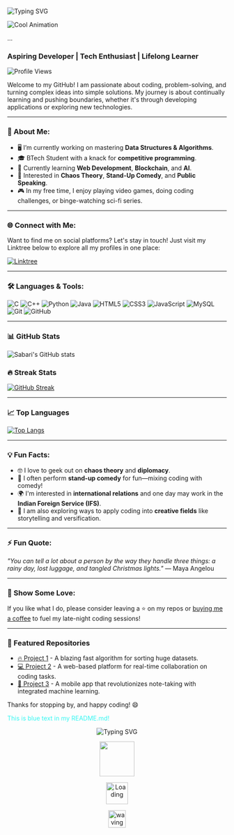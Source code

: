 # <p align="center">
  <img src="https://readme-typing-svg.herokuapp.com?font=Fira+Code&weight=500&size=22&pause=1000&color=36F7F2&center=true&width=435&lines=Hello+there!+👋;Iam+Sabari+Vijayan;Welcome+to+my+profile!;Check+out+my+projects+below!" alt="Typing SVG" />
</p>

![Cool Animation](https://media1.giphy.com/media/v1.Y2lkPTc5MGI3NjExaTRibHltc3V4cWN3M3NjaGk2enp1OGlieTYwbXhleTZyc2EwdXR0eiZlcD12MV9pbnRlcm5hbF9naWZfYnlfaWQmY3Q9Zw/tL5HmgfZi0Qow/giphy.webp)


...

### Aspiring Developer | Tech Enthusiast | Lifelong Learner

![Profile Views](https://komarev.com/ghpvc/?username=sabarivijayan&color=blueviolet)

Welcome to my GitHub! I am passionate about coding, problem-solving, and turning complex ideas into simple solutions. My journey is about continually learning and pushing boundaries, whether it's through developing applications or exploring new technologies.

---

### 🚀 About Me:
- 🖥️ I’m currently working on mastering **Data Structures & Algorithms**.
- 🎓 BTech Student with a knack for **competitive programming**.
- 🌱 Currently learning **Web Development**, **Blockchain**, and **AI**.
- 🧠 Interested in **Chaos Theory**, **Stand-Up Comedy**, and **Public Speaking**.
- 🎮 In my free time, I enjoy playing video games, doing coding challenges, or binge-watching sci-fi series.

---

### 🌐 Connect with Me:

Want to find me on social platforms? Let's stay in touch! Just visit my Linktree below to explore all my profiles in one place:

[![Linktree](https://img.shields.io/badge/My%20Linktree-Click%20Here-green?style=for-the-badge&logo=linktree)](https://linktr.ee/sabarivijayan)

---

### 🛠️ Languages & Tools:

![C](https://img.shields.io/badge/C-00599C?style=for-the-badge&logo=c&logoColor=white)
![C++](https://img.shields.io/badge/C++-00599C?style=for-the-badge&logo=c%2B%2B&logoColor=white)
![Python](https://img.shields.io/badge/Python-3776AB?style=for-the-badge&logo=python&logoColor=white)
![Java](https://img.shields.io/badge/Java-007396?style=for-the-badge&logo=java&logoColor=white)
![HTML5](https://img.shields.io/badge/HTML5-E34F26?style=for-the-badge&logo=html5&logoColor=white)
![CSS3](https://img.shields.io/badge/CSS3-1572B6?style=for-the-badge&logo=css3&logoColor=white)
![JavaScript](https://img.shields.io/badge/JavaScript-F7DF1E?style=for-the-badge&logo=javascript&logoColor=black)
![MySQL](https://img.shields.io/badge/MySQL-4479A1?style=for-the-badge&logo=mysql&logoColor=white)
![Git](https://img.shields.io/badge/Git-F05032?style=for-the-badge&logo=git&logoColor=white)
![GitHub](https://img.shields.io/badge/GitHub-181717?style=for-the-badge&logo=github&logoColor=white)

---

### 📊 GitHub Stats

![Sabari's GitHub stats](https://github-readme-stats.vercel.app/api?username=sabarivijayan&show_icons=true&theme=radical)

### 🔥 Streak Stats
[![GitHub Streak](https://github-readme-streak-stats.herokuapp.com/?user=sabarivijayan&theme=radical)](https://git.io/streak-stats)

---

### 📈 Top Languages

[![Top Langs](https://github-readme-stats.vercel.app/api/top-langs/?username=sabarivijayan&layout=compact&theme=radical)](https://github.com/anuraghazra/github-readme-stats)

---

### 💡 Fun Facts:

- 🤓 I love to geek out on **chaos theory** and **diplomacy**.
- 🎤 I often perform **stand-up comedy** for fun—mixing coding with comedy!
- 🌍 I'm interested in **international relations** and one day may work in the **Indian Foreign Service (IFS)**.
- 🎨 I am also exploring ways to apply coding into **creative fields** like storytelling and versification.

---

### ⚡ Fun Quote:

_"You can tell a lot about a person by the way they handle three things: a rainy day, lost luggage, and tangled Christmas lights."_ — Maya Angelou

---

### 🌟 Show Some Love:
If you like what I do, please consider leaving a ⭐ on my repos or [buying me a coffee](buymeacoffee.com/sabarivijayan) to fuel my late-night coding sessions!

---

### 🎉 Featured Repositories

<!-- Add links to your top repositories with a description -->
- [🔥 Project 1](https://github.com/sabarivijayan/project1) - A blazing fast algorithm for sorting huge datasets.
- [💻 Project 2](https://github.com/sabarivijayan/project2) - A web-based platform for real-time collaboration on coding tasks.
- [📱 Project 3](https://github.com/sabarivijayan/project3) - A mobile app that revolutionizes note-taking with integrated machine learning.

Thanks for stopping by, and happy coding! 😄

<p style="color:#36f7f2">This is blue text in my README.md!</p>


<p align="center">
  <img src="https://readme-typing-svg.herokuapp.com?font=Fira+Code&weight=500&size=22&pause=1000&color=36F7F2&center=true&width=435&lines=Hello+there!+👋;Welcome+to+my+profile!;Check+out+my+projects+below!" alt="Typing SVG" />
</p>


<p align="center">
  <img src="https://media.giphy.com/media/ZdZt63Fl5Ic0/giphy.gif" width="80" height="80">
</p>


<p align="center">
  <img src="https://upload.wikimedia.org/wikipedia/commons/b/b1/Loading_icon.gif" width="50" height="50" alt="Loading">
</p>


<p align="center">
  <img src="https://media.giphy.com/media/hvRJCLFzcasrR4ia7z/giphy.gif" width="40px" alt="waving hand"/>
</p>

